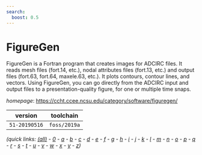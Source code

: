 ```yaml
---
search:
  boost: 0.5
---
```

# FigureGen

FigureGen is a Fortran program that creates images for ADCIRC files. It reads mesh files (fort.14, etc.), nodal attributes files (fort.13, etc.) and output  files (fort.63, fort.64, maxele.63, etc.). It plots contours, contour lines, and vectors.  Using FigureGen, you can go directly from the ADCIRC input and output files to a  presentation-quality figure, for one or multiple time snaps.

*homepage*: <https://ccht.ccee.ncsu.edu/category/software/figuregen/>

version | toolchain
--------|----------
``51-20190516`` | ``foss/2019a``


*(quick links: [(all)](../index.md) - [0](../0/index.md) - [a](../a/index.md) - [b](../b/index.md) - [c](../c/index.md) - [d](../d/index.md) - [e](../e/index.md) - [f](../f/index.md) - [g](../g/index.md) - [h](../h/index.md) - [i](../i/index.md) - [j](../j/index.md) - [k](../k/index.md) - [l](../l/index.md) - [m](../m/index.md) - [n](../n/index.md) - [o](../o/index.md) - [p](../p/index.md) - [q](../q/index.md) - [r](../r/index.md) - [s](../s/index.md) - [t](../t/index.md) - [u](../u/index.md) - [v](../v/index.md) - [w](../w/index.md) - [x](../x/index.md) - [y](../y/index.md) - [z](../z/index.md))*

